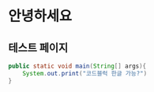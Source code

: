 
# 안녕하세요
## 테스트 페이지

```java
public static void main(String[] args){
    System.out.print("코드블럭 한글 가능?")
}

```
